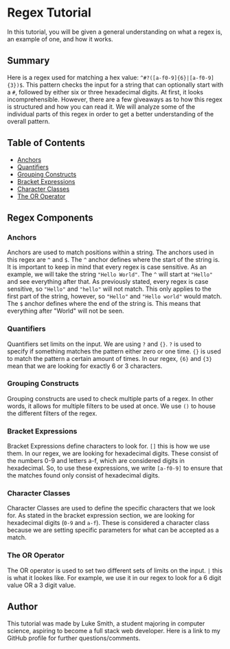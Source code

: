 # Regex Tutorial

In this tutorial, you will be given a general understanding on what a regex is, an example of one, and how it works.

## Summary

Here is a regex used for matching a hex value: `^#?([a-f0-9]{6}|[a-f0-9]{3})$`. This pattern checks the input for a string that can optionally start with a `#`, followed by either six or three hexadecimal digits. At first, it looks incomprehensible. However, there are a few giveaways as to how this regex is structured and how you can read it.
We will analyze some of the individual parts of this regex in order to get a better understanding of the overall pattern.

## Table of Contents

- [Anchors](#anchors)
- [Quantifiers](#quantifiers)
- [Grouping Constructs](#grouping-constructs)
- [Bracket Expressions](#bracket-expressions)
- [Character Classes](#character-classes)
- [The OR Operator](#the-or-operator)

## Regex Components

### Anchors

Anchors are used to match positions within a string. The anchors used in this regex are `^` and `$`. The `^` anchor defines where the start of the string is. It is important to keep in mind that every regex is case sensitive.
As an example, we will take the string `"Hello World"`. The `^` will start at `"Hello"` and see everything after that. As previously stated, every regex is case sensitive, so `"Hello"` and `"hello"` will not match. This only applies to the first part of the string, however, so `"Hello"` and `"Hello world"` would match.
The `$` anchor defines where the end of the string is. This means that everything after "World" will not be seen.

### Quantifiers

Quantifiers set limits on the input. We are using `?` and `{}`. `?` is used to specify if something matches the pattern either zero or one time. `{}` is used to match the pattern a certain amount of times. In our regex, `{6}` and `{3}` mean that we are looking for exactly 6 or 3 characters.

### Grouping Constructs

Grouping constructs are used to check multiple parts of a regex. In other words, it allows for multiple filters to be used at once. We use `()` to house the different filters of the regex.

### Bracket Expressions

Bracket Expressions define characters to look for. `[]` this is how we use them. In our regex, we are looking for hexadecimal digits. These consist of the numbers 0-9 and letters a-f, which are considered digits in hexadecimal. So, to use these expressions, we write `[a-f0-9]` to ensure that the matches found only consist of hexadecimal digits.

### Character Classes

Character Classes are used to define the specific characters that we look for. As stated in the bracket expression section, we are looking for hexadecimal digits (`0-9` and `a-f`). These is considered a character class because we are setting specific parameters for what can be accepted as a match.

### The OR Operator

The OR operator is used to set two different sets of limits on the input. `|` this is what it lookes like. For example, we use it in our regex to look for a 6 digit value OR a 3 digit value.

## Author

This tutorial was made by Luke Smith, a student majoring in computer science, aspiring to become a full stack web developer. Here is a link to my GitHub profile for further questions/comments.
